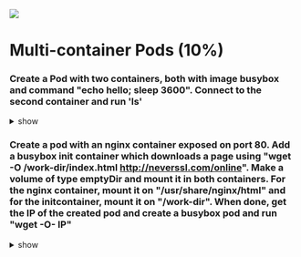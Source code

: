 ![](https://gaforgithub.azurewebsites.net/api?repo=CKAD-exercises/multi_container&empty)
# Multi-container Pods (10%)

### Create a Pod with two containers, both with image busybox and command "echo hello; sleep 3600". Connect to the second container and run 'ls'

<details><summary>show</summary>
<p>

The easiest way to do it is create a pod with a single container and save its definition in a YAML file:

```bash
kubectl run busybox --image=busybox --restart=Never -o yaml --dry-run=client -- /bin/sh -c 'echo hello;sleep 3600' > pod.yaml
vi pod.yaml
```

Copy/paste the container related values, so your final YAML should contain the following two containers (make sure those containers have a different name):

```YAML
containers:
  - args:
    - /bin/sh
    - -c
    - echo hello;sleep 3600
    image: busybox
    imagePullPolicy: IfNotPresent
    name: busybox
    resources: {}
  - args:
    - /bin/sh
    - -c
    - echo hello;sleep 3600
    image: busybox
    name: busybox2
```

```bash
kubectl create -f pod.yaml
# Connect to the busybox2 container within the pod
kubectl exec -it busybox -c busybox2 -- /bin/sh
ls
exit

# or you can do the above with just a one-liner
kubectl exec -it busybox -c busybox2 -- ls

# you can do some cleanup
kubectl delete po busybox
```

</p>
</details>

### Create a pod with an nginx container exposed on port 80. Add a busybox init container which downloads a page using "wget -O /work-dir/index.html http://neverssl.com/online". Make a volume of type emptyDir and mount it in both containers. For the nginx container, mount it on "/usr/share/nginx/html" and for the initcontainer, mount it on "/work-dir". When done, get the IP of the created pod and create a busybox pod and run "wget -O- IP"

<details><summary>show</summary>
<p>

The easiest way to do it is create a pod with a single container and save its definition in a YAML file:

```bash
kubectl run box --image=nginx --restart=Never --port=80 --dry-run=client -o yaml > pod-init.yaml
```

Copy/paste the container related values, so your final YAML should contain the volume and the initContainer:

Volume:

```YAML
containers:
- image: nginx
...
  volumeMounts:
  - name: vol
    mountPath: /usr/share/nginx/html
volumes:
- name: vol
  emptyDir: {}
```

initContainer:

```YAML
...
initContainers:
- args:
  - /bin/sh
  - -c
  - "wget -O /work-dir/index.html http://neverssl.com/online"
  image: busybox
  name: box
  volumeMounts:
  - name: vol
    mountPath: /work-dir
```

In total you get:

```YAML

apiVersion: v1
kind: Pod
metadata:
  labels:
    run: box
  name: box
spec:
  initContainers: 
  - args: 
    - /bin/sh 
    - -c 
    - "wget -O /work-dir/index.html http://neverssl.com/online"
    image: busybox 
    name: box 
    volumeMounts: 
    - name: vol 
      mountPath: /work-dir 
  containers:
  - image: nginx
    name: nginx
    ports:
    - containerPort: 80
    volumeMounts: 
    - name: vol 
      mountPath: /usr/share/nginx/html 
  volumes: 
  - name: vol 
    emptyDir: {} 
```

```bash
# Apply pod
kubectl apply -f pod-init.yaml

# Get IP
kubectl get po -o wide

# Execute wget
kubectl run box-test --image=busybox --restart=Never -it --rm -- /bin/sh -c "wget -O- $(kubectl get pod box -o jsonpath='{.status.podIP}')"

# you can do some cleanup
kubectl delete po box
```

</p>
</details>


